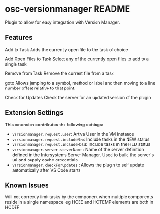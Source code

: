 # osc-versionmanager README

Plugin to allow for easy integration with Version Manager.

## Features

Add to Task
    Adds the currently open file to the task of choice

Add Open Files to Task
    Select any of the currently open files to add to a single task

Remove from Task
    Remove the current file from a task

goto
    Allows jumping to a symbol, method or label and then moving to a line number offset relative to that point.

Check for Updates
    Check the server for an updated version of the plugin

## Extension Settings

This extension contributes the following settings:

* `versionmanager.request.user`: Artiva User in the VM instance
* `versionmanager.request.includeNew`: Include tasks in the NEW status
* `versionmanager.request.includeHold`: Include tasks in the HLD status
* `versionmanager.server.serverName` : Name of the server definition defined in the Intersystems Server Manager. Used to build the server's url and supply cache credentials
* `versionmanager.checkForUpdates` : Allows the plugin to self update automatically after VS Code starts

## Known Issues

Will not correctly limit tasks by the component when multiple components reside in a single namespace.  eg HCEE and HCTEMP elements are both in HCDEF
